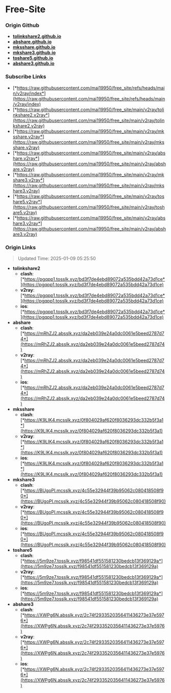# Free-Site

### Origin Github

- [**tolinkshare2.github.io**](https://github.com/tolinkshare2/tolinkshare2.github.io)
- [**abshare.github.io**](https://github.com/abshare/abshare.github.io)
- [**mksshare.github.io**](https://github.com/mksshare/mksshare.github.io)
- [**mkshare3.github.io**](https://github.com/mkshare3/mkshare3.github.io)
- [**toshare5.github.io**](https://github.com/toshare5/toshare5.github.io)
- [**abshare3.github.io**](https://github.com/abshare3/abshare3.github.io)

### Subscribe Links

- [*https://raw.githubusercontent.com/mai19950/free_site/refs/heads/main/v2ray/index*](https://raw.githubusercontent.com/mai19950/free_site/refs/heads/main/v2ray/index)
- [*https://raw.githubusercontent.com/mai19950/free_site/main/v2ray/tolinkshare2.v2ray*](https://raw.githubusercontent.com/mai19950/free_site/main/v2ray/tolinkshare2.v2ray)
- [*https://raw.githubusercontent.com/mai19950/free_site/main/v2ray/mksshare.v2ray*](https://raw.githubusercontent.com/mai19950/free_site/main/v2ray/mksshare.v2ray)
- [*https://raw.githubusercontent.com/mai19950/free_site/main/v2ray/abshare.v2ray*](https://raw.githubusercontent.com/mai19950/free_site/main/v2ray/abshare.v2ray)
- [*https://raw.githubusercontent.com/mai19950/free_site/main/v2ray/mkshare3.v2ray*](https://raw.githubusercontent.com/mai19950/free_site/main/v2ray/mkshare3.v2ray)
- [*https://raw.githubusercontent.com/mai19950/free_site/main/v2ray/toshare5.v2ray*](https://raw.githubusercontent.com/mai19950/free_site/main/v2ray/toshare5.v2ray)
- [*https://raw.githubusercontent.com/mai19950/free_site/main/v2ray/abshare3.v2ray*](https://raw.githubusercontent.com/mai19950/free_site/main/v2ray/abshare3.v2ray)

### Origin Links

> Updated Time: 2025-01-09 05:25:50

- **tolinkshare2**
  - **clash**: [*https://pgqpp1.tosslk.xyz/bd3f7de4ebd89072a535bdd42a73d1ce*](https://pgqpp1.tosslk.xyz/bd3f7de4ebd89072a535bdd42a73d1ce)
  - **v2ray**: [*https://pgqpp1.tosslk.xyz/bd3f7de4ebd89072a535bdd42a73d1ce*](https://pgqpp1.tosslk.xyz/bd3f7de4ebd89072a535bdd42a73d1ce)
  - **ios**: [*https://pgqpp1.tosslk.xyz/bd3f7de4ebd89072a535bdd42a73d1ce*](https://pgqpp1.tosslk.xyz/bd3f7de4ebd89072a535bdd42a73d1ce)
- **abshare**
  - **clash**: [*https://mRhZJ2.absslk.xyz/da2eb039e24a0dc0061e5beed2787d74*](https://mRhZJ2.absslk.xyz/da2eb039e24a0dc0061e5beed2787d74)
  - **v2ray**: [*https://mRhZJ2.absslk.xyz/da2eb039e24a0dc0061e5beed2787d74*](https://mRhZJ2.absslk.xyz/da2eb039e24a0dc0061e5beed2787d74)
  - **ios**: [*https://mRhZJ2.absslk.xyz/da2eb039e24a0dc0061e5beed2787d74*](https://mRhZJ2.absslk.xyz/da2eb039e24a0dc0061e5beed2787d74)
- **mksshare**
  - **clash**: [*https://K9LIK4.mcsslk.xyz/0f804029af620f8036293dc332b5f3a1*](https://K9LIK4.mcsslk.xyz/0f804029af620f8036293dc332b5f3a1)
  - **v2ray**: [*https://K9LIK4.mcsslk.xyz/0f804029af620f8036293dc332b5f3a1*](https://K9LIK4.mcsslk.xyz/0f804029af620f8036293dc332b5f3a1)
  - **ios**: [*https://K9LIK4.mcsslk.xyz/0f804029af620f8036293dc332b5f3a1*](https://K9LIK4.mcsslk.xyz/0f804029af620f8036293dc332b5f3a1)
- **mkshare3**
  - **clash**: [*https://BUgoPI.mcsslk.xyz/4c55e32944f39b95062c080418508f90*](https://BUgoPI.mcsslk.xyz/4c55e32944f39b95062c080418508f90)
  - **v2ray**: [*https://BUgoPI.mcsslk.xyz/4c55e32944f39b95062c080418508f90*](https://BUgoPI.mcsslk.xyz/4c55e32944f39b95062c080418508f90)
  - **ios**: [*https://BUgoPI.mcsslk.xyz/4c55e32944f39b95062c080418508f90*](https://BUgoPI.mcsslk.xyz/4c55e32944f39b95062c080418508f90)
- **toshare5**
  - **clash**: [*https://5m9ze7.tosslk.xyz/f98541df551581230bedcb13f369129a*](https://5m9ze7.tosslk.xyz/f98541df551581230bedcb13f369129a)
  - **v2ray**: [*https://5m9ze7.tosslk.xyz/f98541df551581230bedcb13f369129a*](https://5m9ze7.tosslk.xyz/f98541df551581230bedcb13f369129a)
  - **ios**: [*https://5m9ze7.tosslk.xyz/f98541df551581230bedcb13f369129a*](https://5m9ze7.tosslk.xyz/f98541df551581230bedcb13f369129a)
- **abshare3**
  - **clash**: [*https://XWPg6N.absslk.xyz/2c74f2933520356411436273e37e5976*](https://XWPg6N.absslk.xyz/2c74f2933520356411436273e37e5976)
  - **v2ray**: [*https://XWPg6N.absslk.xyz/2c74f2933520356411436273e37e5976*](https://XWPg6N.absslk.xyz/2c74f2933520356411436273e37e5976)
  - **ios**: [*https://XWPg6N.absslk.xyz/2c74f2933520356411436273e37e5976*](https://XWPg6N.absslk.xyz/2c74f2933520356411436273e37e5976)
